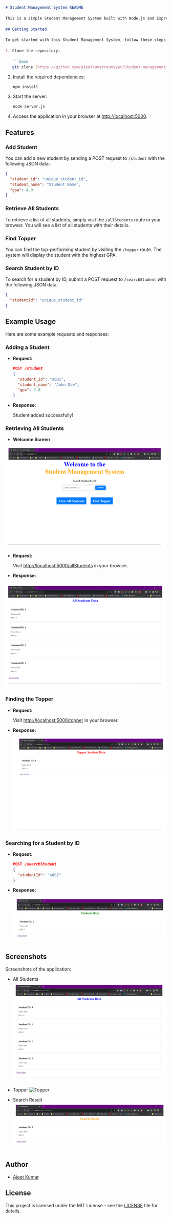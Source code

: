 ```markdown
# Student Management System README

This is a simple Student Management System built with Node.js and Express. It allows you to perform various operations related to student data, such as adding students, retrieving all students, finding the topper, and searching for students by ID.

## Getting Started

To get started with this Student Management System, follow these steps:

1. Clone the repository:

   ```bash
   git clone [https://github.com/ajeetkumarrauniyar/Student-management-system]
   ```

2. Install the required dependencies:

   ```bash
   npm install
   ```

3. Start the server:

   ```bash
   node server.js
   ```

4. Access the application in your browser at [http://localhost:5000](http://localhost:5000).

## Features

### Add Student

You can add a new student by sending a POST request to `/student` with the following JSON data:

```json
{
  "student_id": "unique_student_id",
  "student_name": "Student Name",
  "gpa": 4.0
}
```

### Retrieve All Students

To retrieve a list of all students, simply visit the `/allStudents` route in your browser. You will see a list of all students with their details.

### Find Topper

You can find the top-performing student by visiting the `/topper` route. The system will display the student with the highest GPA.

### Search Student by ID

To search for a student by ID, submit a POST request to `/searchStudent` with the following JSON data:

```json
{
  "studentId": "unique_student_id"
}
```

## Example Usage

Here are some example requests and responses:

### Adding a Student

- **Request:**

  ```json
  POST /student
  {
    "student_id": "s001",
    "student_name": "John Doe",
    "gpa": 3.8
  }
  ```

- **Response:**

  Student added successfully!

### Retrieving All Students
- **Welcome Screen**

![Welcome](https://github.com/ajeetkumarrauniyar/Student-management-system/blob/main/welcome.png)

- **Request:**

  Visit [http://localhost:5000/allStudents](http://localhost:5000/allStudents) in your browser.

- **Response:**

![All Students](https://github.com/ajeetkumarrauniyar/Student-management-system/blob/main/all_student_data.png)

### Finding the Topper

- **Request:**

  Visit [http://localhost:5000/topper](http://localhost:5000/topper) in your browser.

- **Response:**

  ![Topper](https://github.com/ajeetkumarrauniyar/Student-management-system/blob/main/topper_student.png)

### Searching for a Student by ID

- **Request:**

  ```json
  POST /searchStudent
  {
    "studentId": "s002"
  }
  ```

- **Response:**

  ![Search Result](https://github.com/ajeetkumarrauniyar/Student-management-system/blob/main/student_detail.png)

## Screenshots

Screenshots of the application:

- All Students
  ![All Students](https://github.com/ajeetkumarrauniyar/Student-management-system/blob/main/all_student_data.png)

- Topper
  ![Topper](/screenshots/topper.png)

- Search Result
  ![Search Result](https://github.com/ajeetkumarrauniyar/Student-management-system/blob/main/search_result.png)

## Author

- [Ajeet Kumar](https://github.com/ajeetkumarrauniyar)

## License

This project is licensed under the MIT License - see the [LICENSE](LICENSE) file for details.
